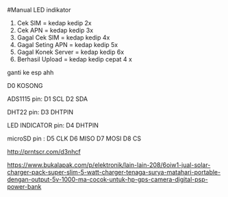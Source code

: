 #Manual LED indikator
1. Cek SIM = kedap kedip 2x
2. Cek APN = kedap kedip 3x
3. Gagal Cek SIM = kedap kedip 4x
4. Gagal Seting APN = kedap kedip 5x
5. Gagal Konek Server = kedap kedip 6x
6. Berhasil Upload = kedap kedip cepat 4 x


ganti ke esp ahh

D0 KOSONG

ADS1115 pin:
D1  SCL
D2  SDA

DHT22 pin:
D3  DHTPIN

LED INDICATOR pin:
D4  DHTPIN

microSD  pin :
D5	CLK
D6	MISO
D7	MOSI
D8	CS


http://prntscr.com/d3nhcf

https://www.bukalapak.com/p/elektronik/lain-lain-208/6oiw1-jual-solar-charger-pack-super-slim-5-watt-charger-tenaga-surya-matahari-portable-dengan-output-5v-1000-ma-cocok-untuk-hp-gps-camera-digital-psp-power-bank
